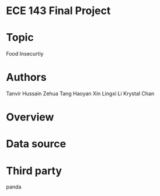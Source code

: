 # ECE 143 Final Project
# Topic
Food Insecurtiy

# Authors
Tanvir Hussain
Zehua Tang
Haoyan Xin
Lingxi Li
Krystal Chan


# Overview


# Data source


# Third party
panda

